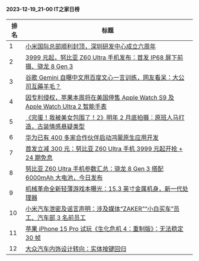 #### 2023-12-19_21-00  IT之家日榜

| 排名 | 标题|
| --- | ---|
| 1 | [小米国际总部顺利封顶，深圳研发中心成立六周年](https://www.ithome.com/0/740/070.htm) |
| 2 | [3999 元起，努比亚 Z60 Ultra 手机发布：首发 IP68 屏下前摄、骁龙 8 Gen 3](https://www.ithome.com/0/740/219.htm) |
| 3 | [谷歌 Gemini 自曝中文用百度文心一言训练，网友看呆：大公司互薅羊毛？](https://www.ithome.com/0/740/076.htm) |
| 4 | [因专利侵权，苹果本周将在美国停售 Apple Watch S9 及 Apple Watch Ultra 2 智能手表](https://www.ithome.com/0/740/064.htm) |
| 5 | [《完蛋！我被美女包围了！2》明年 2 月底拍摄：原班人马打造，古装情感悬疑类型](https://www.ithome.com/0/740/060.htm) |
| 6 | [华为已有 400 多家合作伙伴启动鸿蒙原生应用开发](https://www.ithome.com/0/740/147.htm) |
| 7 | [首发立减 300 元：努比亚 Z60 Ultra 手机 3999 元起开抢 + 24 期免息](https://www.ithome.com/0/740/222.htm) |
| 8 | [努比亚 Z60 Ultra 手机参数汇总：骁龙 8 Gen 3 搭配 6000mAh 大电池，今日发布](https://www.ithome.com/0/740/089.htm) |
| 9 | [机械革命全新轻薄游戏本曝光：15.3 英寸金属机身，新一代处理器](https://www.ithome.com/0/740/145.htm) |
| 10 | [小米汽车泄密及谣言声明：涉及媒体“ZAKER”“小白买车”员工、汽车部 3 名前员工](https://www.ithome.com/0/740/317.htm) |
| 11 | [苹果 iPhone 15 Pro 试玩《生化危机 4：重制版》：无法稳定 30 帧](https://www.ithome.com/0/740/144.htm) |
| 12 | [大众汽车内饰设计转向：实体按键回归](https://www.ithome.com/0/740/108.htm) |
